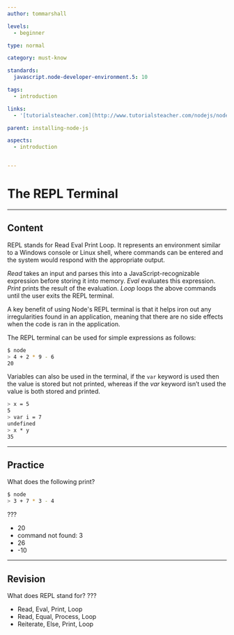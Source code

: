 ```yaml
---
author: tommarshall

levels:
  - beginner

type: normal

category: must-know

standards:
  javascript.node-developer-environment.5: 10

tags:
  - introduction

links:
  - '[tutorialsteacher.com](http://www.tutorialsteacher.com/nodejs/nodejs-console-repl){website}'

parent: installing-node-js

aspects:
  - introduction


---
```

# The REPL Terminal

---
## Content

REPL stands for Read Eval Print Loop. It represents an environment similar to a Windows console or Linux shell, where commands can be entered and the system would respond with the appropriate output.

*Read* takes an input and parses this into a JavaScript-recognizable expression before storing it into memory.
*Eval* evaluates this expression.
*Print* prints the result of the evaluation.
*Loop* loops the above commands until the user exits the REPL terminal.

A key benefit of using Node's REPL terminal is that it helps iron out any irregularities found in an application, meaning that there are no side effects when the code is ran in the application.

The REPL terminal can be used for simple expressions as follows:
```bash
$ node
> 4 + 2 * 9 - 6
20
```

Variables can also be used in the terminal, if the `var` keyword is used then the value is stored but not printed, whereas if the *var* keyword isn’t used the value is both stored and printed.

```bash
> x = 5
5
> var i = 7
undefined
> x * y
35
```

---
## Practice

What does the following print?
```bash
$ node
> 3 + 7 * 3 - 4
```
???


* 20
* command not found: 3
* 26
* -10

---
## Revision

What does REPL stand for?
???

* Read, Eval, Print, Loop
* Read, Equal, Process, Loop
* Reiterate, Else, Print, Loop

 
